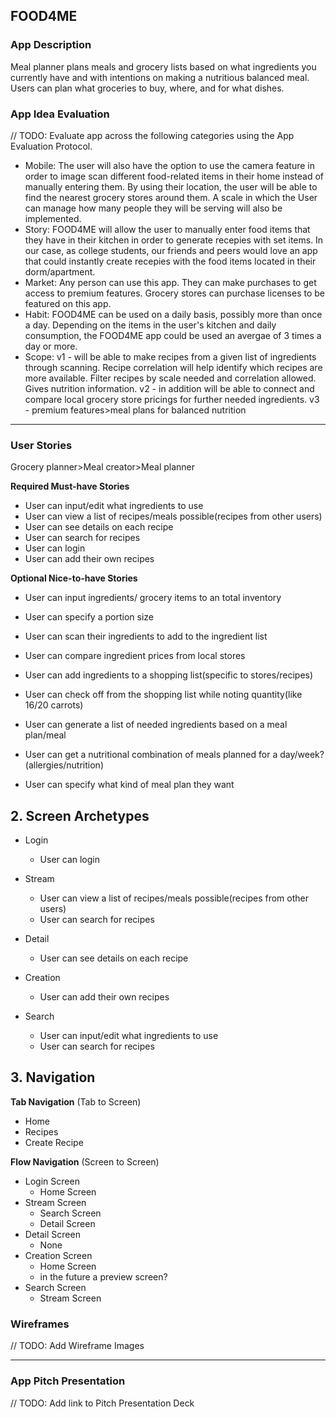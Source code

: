 ## FOOD4ME

### App Description
Meal planner plans meals and grocery lists based on what ingredients you currently have and with intentions on making a nutritious balanced meal. Users can plan what groceries to buy, where, and for what dishes.

### App Idea Evaluation
// TODO: Evaluate app across the following categories using the App Evaluation Protocol.

- Mobile:
    The user will also have the option to use the camera feature in order to image scan different food-related items in their home instead of manually entering them. By using their location, the user will be able to find the nearest grocery stores around them. A scale in which the User can manage how many people they will be serving will also be implemented. 
- Story:
    FOOD4ME will allow the user to manually enter food items that they have in their kitchen in order to generate recepies with set items. In our case, as college students, our friends and peers would love an app that could instantly create recepies with the food items located in their dorm/apartment. 
- Market:
    Any person can use this app. They can make purchases to get access to premium features. Grocery stores can purchase licenses to be featured on this app.
- Habit:
    FOOD4ME can be used on a daily basis, possibly more than once a day. Depending on the items in the user's kitchen and daily consumption, the FOOD4ME app could be used an avergae of 3 times a day or more.
- Scope:
    v1 - will be able to make recipes from a given list of ingredients through scanning. Recipe correlation will help identify which recipes are more available. Filter recipes by scale needed and correlation allowed. Gives nutrition information.
    v2 - in addition will be able to connect and compare local grocery store pricings for further needed ingredients.
    v3 - premium features>meal plans for balanced nutrition

---

### User Stories
Grocery planner>Meal creator>Meal planner



**Required Must-have Stories**

 * User can input/edit what ingredients to use
 * User can view a list of recipes/meals possible(recipes from other users)
 * User can see details on each recipe
 * User can search for recipes
 * User can login
 * User can add their own recipes

 

**Optional Nice-to-have Stories**

* User can input ingredients/ grocery items to an total inventory
* User can specify a portion size
* User can scan their ingredients to add to the ingredient list

* User can compare ingredient prices from local stores
* User can add ingredients to a shopping list(specific to stores/recipes)
* User can check off from the shopping list while noting quantity(like 16/20 carrots)

* User can generate a list of needed ingredients based on a meal plan/meal
* User can get a nutritional combination of meals planned for a day/week?(allergies/nutrition)
* User can specify what kind of meal plan they want

 


## 2. Screen Archetypes

 * Login
     * User can login
 * Stream
     * User can view a list of recipes/meals possible(recipes from other users)
     * User can search for recipes 
 
 * Detail
     * User can see details on each recipe
 * Creation
     * User can add their own recipes
 * Search
     * User can input/edit what ingredients to use
     * User can search for recipes

 
 
## 3. Navigation

**Tab Navigation** (Tab to Screen)

 * Home
 * Recipes
 * Create Recipe

**Flow Navigation** (Screen to Screen)

 * Login Screen
     * Home Screen
 * Stream Screen
     * Search Screen
     * Detail Screen
 * Detail Screen
     * None
 * Creation Screen
     * Home Screen
     * in the future a preview screen?
 * Search Screen
     * Stream Screen

### Wireframes
// TODO: Add Wireframe Images

---

### App Pitch Presentation
// TODO: Add link to Pitch Presentation Deck
